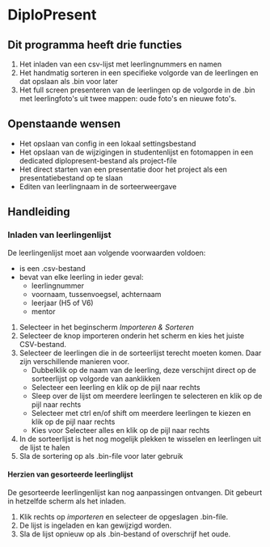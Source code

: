 # DiploPresent
## Dit programma heeft drie functies
1. Het inladen van een csv-lijst met leerlingnummers en namen
1. Het handmatig sorteren in een specifieke volgorde van de leerlingen en dat opslaan als .bin voor later
1. Het full screen presenteren van de leerlingen op de volgorde in de .bin met leerlingfoto's uit twee mappen: oude foto's en nieuwe foto's.

## Openstaande wensen
* Het opslaan van config in een lokaal settingsbestand
* Het opslaan van de wijzigingen in studentenlijst en fotomappen in een dedicated diplopresent-bestand als project-file
* Het direct starten van een presentatie door het project als een presentatiebestand op te slaan
* Editen van leerlingnaam in de sorteerweergave

## Handleiding

### Inladen van leerlingenlijst
De leerlingenlijst moet aan volgende voorwaarden voldoen:
* is een .csv-bestand
* bevat van elke leerling in ieder geval:
    * leerlingnummer
    * voornaam, tussenvoegsel, achternaam
    * leerjaar (H5 of V6)
    * mentor
  
1. Selecteer in het beginscherm *Importeren & Sorteren*
1. Selecteer de knop importeren onderin het scherm en kies het juiste CSV-bestand.
1. Selecteer de leerlingen die in de sorteerlijst terecht moeten komen. Daar zijn verschillende manieren voor.
    * Dubbelklik op de naam van de leerling, deze verschijnt direct op de sorteerlijst op volgorde van aanklikken
    * Selecteer een leerling en klik op de pijl naar rechts
    * Sleep over de lijst om meerdere leerlingen te selecteren en klik op de pijl naar rechts
    * Selecteer met ctrl en/of shift om meerdere leerlingen te kiezen en klik op de pijl naar rechts
    * Kies voor Selecteer alles en klik op de pijl naar rechts
1. In de sorteerlijst is het nog mogelijk plekken te wisselen en leerlingen uit de lijst te halen
1. Sla de sortering op als .bin-file voor later gebruik

#### Herzien van gesorteerde leerlinglijst
De gesorteerde leerlingenlijst kan nog aanpassingen ontvangen. Dit gebeurt in hetzelfde scherm als het inladen.
1. Klik rechts op *importeren* en selecteer de opgeslagen .bin-file.
1. De lijst is ingeladen en kan gewijzigd worden. 
1. Sla de lijst opnieuw op als .bin-bestand of overschrijf het oude.

